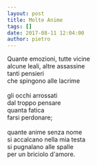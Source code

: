 ```yaml
---
layout: post
title: Molte Anime
tags: []
date: 2017-08-11 12:04:00
author: pietro
---
```

Quante emozioni, tutte vicine<br/>alcune leali, altre assassine<br/>tanti pensieri<br/>che spingono alle lacrime<br/><br/>gli occhi arrossati<br/>dal troppo pensare<br/>quanta fatica<br/>farsi perdonare;<br/><br/>quante anime senza nome<br/>si accalcano nella mia testa<br/>si pugnalano alle spalle<br/>per un briciolo d'amore.

